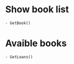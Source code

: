 # Show book list

<!-- On affiche la list des livre  -->

    - GetBook()

# Avaible books

 <!-- On affiche les livres pas contenu dans Loans -->

    - GetLoans()
